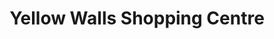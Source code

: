 ---
title: "Yellow Walls Shopping Centre"
url: /malahide/yellow-walls-shopping-centre/
shop: shop
---